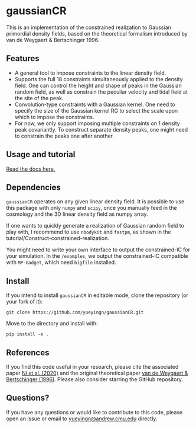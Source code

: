 # gaussianCR

This is an implementation of the constrained realization to Gaussian primordial density fields, based on the theoretical formalism introduced by van de Weygaert & Bertschinger 1996. 

Features
------------
* A general tool to impose constraints to the linear density field.
* Supports the full 18 constraints simultaneously applied to the density field. One can control the height and shape of peaks in the Gaussian random field, as well as constrain the peculiar velocity and tidal field at the site of the peak.
* Convolution-type constraints with a Gaussian kernel. One need to specify the size of the Gaussian kernel RG to select the scale upon which to impose the constraints.
* For now, we only support imposing multiple constraints on 1 density peak covariantly.  To construct separate density peaks, one might need to constrain the peaks one after another. 


Usage and tutorial
------------

[Read the docs here.](https://gaussiancr.readthedocs.io/en/latest/tutorials.html)


Dependencies
------------
``gaussianCR`` operates on any given linear density field. It is possible to use this package with only ``numpy`` and ``scipy``, once you manually feed in the cosmology and the 3D linear density field as numpy array.

If one wants to quickly generate a realization of Gaussian random field to play with, I recommend to use ``nbodykit`` and ``fastpm``, as shown in the tutorial/Construct-constrained-realization.

You might need to write your own interface to output the constrained-IC for your simulation.
In the `/examples`, we output the constrained-IC compatible with ``MP-Gadget``, which need ``bigfile`` installed.

Install
-----------------
If you intend to install ``gaussianCR`` in editable mode, clone the repository (or your fork of it):

    git clone https://github.com/yueyingn/gaussianCR.git

Move to the directory and install with:

    pip install -e .


References
------------------
If you find this code useful in your research, please cite the associated paper [Ni et al. (2020)](https://arxiv.org/abs/2012.04714) and the original theoretical paper [van de Weygaert & Bertschinger (1996)](https://ui.adsabs.harvard.edu/abs/1996MNRAS.281...84V/abstract). Please also consider starring the GitHub repository.

Questions?
------------------
If you have any questions or would like to contribute to this code, please open an issue or email to yueyingn@andrew.cmu.edu directly.


